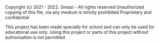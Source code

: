 Copyright (c) 2021 - 2022. Greazi - All rights reserved
Unauthorized copying of this file, via any medium is strictly prohibited
Proprietary and confidential

This project has been made specially for school and can only be used for educational use only.
Using this project or parts of this project without authorisation is not permitted
